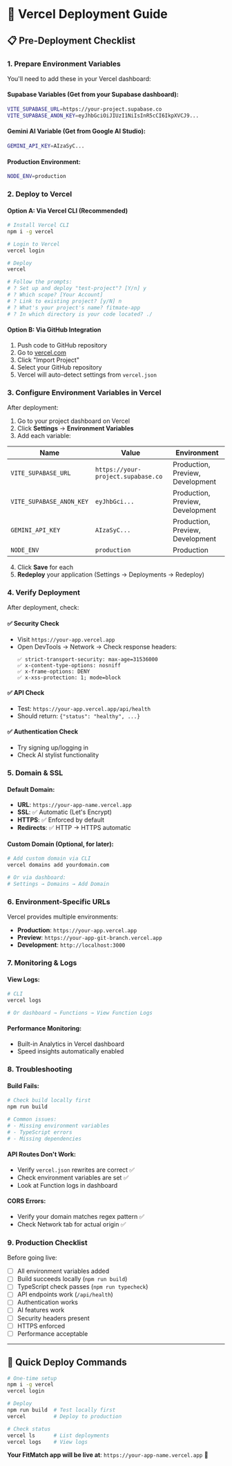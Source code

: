 # 🚀 Vercel Deployment Guide

## 📋 **Pre-Deployment Checklist**

### **1. Prepare Environment Variables**

You'll need to add these in your Vercel dashboard:

#### **Supabase Variables** (Get from your Supabase dashboard):
```bash
VITE_SUPABASE_URL=https://your-project.supabase.co
VITE_SUPABASE_ANON_KEY=eyJhbGciOiJIUzI1NiIsInR5cCI6IkpXVCJ9...
```

#### **Gemini AI Variable** (Get from Google AI Studio):
```bash
GEMINI_API_KEY=AIzaSyC...
```

#### **Production Environment**:
```bash
NODE_ENV=production
```

### **2. Deploy to Vercel**

#### **Option A: Via Vercel CLI** (Recommended)
```bash
# Install Vercel CLI
npm i -g vercel

# Login to Vercel
vercel login

# Deploy
vercel

# Follow the prompts:
# ? Set up and deploy "test-project"? [Y/n] y
# ? Which scope? [Your Account]
# ? Link to existing project? [y/N] n
# ? What's your project's name? fitmate-app
# ? In which directory is your code located? ./
```

#### **Option B: Via GitHub Integration**
1. Push code to GitHub repository
2. Go to [vercel.com](https://vercel.com)
3. Click "Import Project"
4. Select your GitHub repository
5. Vercel will auto-detect settings from `vercel.json`

### **3. Configure Environment Variables in Vercel**

After deployment:

1. Go to your project dashboard on Vercel
2. Click **Settings** → **Environment Variables**
3. Add each variable:

| Name | Value | Environment |
|------|-------|-------------|
| `VITE_SUPABASE_URL` | `https://your-project.supabase.co` | Production, Preview, Development |
| `VITE_SUPABASE_ANON_KEY` | `eyJhbGci...` | Production, Preview, Development |
| `GEMINI_API_KEY` | `AIzaSyC...` | Production, Preview, Development |
| `NODE_ENV` | `production` | Production |

4. Click **Save** for each
5. **Redeploy** your application (Settings → Deployments → Redeploy)

### **4. Verify Deployment**

After deployment, check:

#### **✅ Security Check**
- Visit `https://your-app.vercel.app`
- Open DevTools → Network → Check response headers:
  ```
  ✅ strict-transport-security: max-age=31536000
  ✅ x-content-type-options: nosniff
  ✅ x-frame-options: DENY
  ✅ x-xss-protection: 1; mode=block
  ```

#### **✅ API Check**
- Test: `https://your-app.vercel.app/api/health`
- Should return: `{"status": "healthy", ...}`

#### **✅ Authentication Check**
- Try signing up/logging in
- Check AI stylist functionality

### **5. Domain & SSL**

#### **Default Domain:**
- **URL**: `https://your-app-name.vercel.app`
- **SSL**: ✅ Automatic (Let's Encrypt)
- **HTTPS**: ✅ Enforced by default
- **Redirects**: ✅ HTTP → HTTPS automatic

#### **Custom Domain** (Optional, for later):
```bash
# Add custom domain via CLI
vercel domains add yourdomain.com

# Or via dashboard:
# Settings → Domains → Add Domain
```

### **6. Environment-Specific URLs**

Vercel provides multiple environments:

- **Production**: `https://your-app.vercel.app`
- **Preview**: `https://your-app-git-branch.vercel.app`
- **Development**: `http://localhost:3000`

### **7. Monitoring & Logs**

#### **View Logs:**
```bash
# CLI
vercel logs

# Or dashboard → Functions → View Function Logs
```

#### **Performance Monitoring:**
- Built-in Analytics in Vercel dashboard
- Speed insights automatically enabled

### **8. Troubleshooting**

#### **Build Fails:**
```bash
# Check build locally first
npm run build

# Common issues:
# - Missing environment variables
# - TypeScript errors
# - Missing dependencies
```

#### **API Routes Don't Work:**
- Verify `vercel.json` rewrites are correct ✅
- Check environment variables are set ✅
- Look at Function logs in dashboard

#### **CORS Errors:**
- Verify your domain matches regex pattern ✅
- Check Network tab for actual origin ✅

### **9. Production Checklist**

Before going live:

- [ ] All environment variables added
- [ ] Build succeeds locally (`npm run build`)
- [ ] TypeScript check passes (`npm run typecheck`)
- [ ] API endpoints work (`/api/health`)
- [ ] Authentication works
- [ ] AI features work
- [ ] Security headers present
- [ ] HTTPS enforced
- [ ] Performance acceptable

---

## 🎯 **Quick Deploy Commands**

```bash
# One-time setup
npm i -g vercel
vercel login

# Deploy
npm run build  # Test locally first
vercel         # Deploy to production

# Check status
vercel ls      # List deployments
vercel logs    # View logs
```

**Your FitMatch app will be live at**: `https://your-app-name.vercel.app` 🚀
